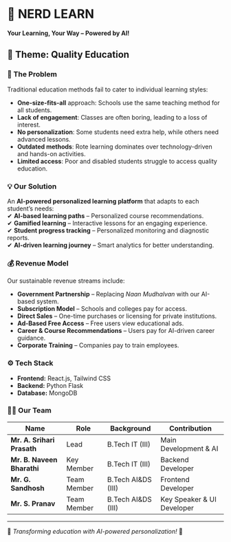 # 🧠 NERD LEARN  
**Your Learning, Your Way – Powered by AI!**  



## 📌 Theme: Quality Education  

### 🚀 The Problem  
Traditional education methods fail to cater to individual learning styles:  
- **One-size-fits-all** approach: Schools use the same teaching method for all students.  
- **Lack of engagement**: Classes are often boring, leading to a loss of interest.  
- **No personalization**: Some students need extra help, while others need advanced lessons.  
- **Outdated methods**: Rote learning dominates over technology-driven and hands-on activities.  
- **Limited access**: Poor and disabled students struggle to access quality education.  

### 💡 Our Solution  
An **AI-powered personalized learning platform** that adapts to each student’s needs:  
✔ **AI-based learning paths** – Personalized course recommendations.  
✔ **Gamified learning** – Interactive lessons for an engaging experience.  
✔ **Student progress tracking** – Personalized monitoring and diagnostic reports.  
✔ **AI-driven learning journey** – Smart analytics for better understanding.  

### 💰 Revenue Model  
Our sustainable revenue streams include:  
- **Government Partnership** – Replacing *Naan Mudhalvan* with our AI-based system.  
- **Subscription Model** – Schools and colleges pay for access.  
- **Direct Sales** – One-time purchases or licensing for private institutions.  
- **Ad-Based Free Access** – Free users view educational ads.  
- **Career & Course Recommendations** – Users pay for AI-driven career guidance.  
- **Corporate Training** – Companies pay to train employees.  

### ⚙️ Tech Stack  
- **Frontend:** React.js, Tailwind CSS  
- **Backend:** Python Flask  
- **Database:** MongoDB  

### 👨‍💻 Our Team  
| Name | Role | Background | Contribution |
|------|------|------------|--------------|
| **Mr. A. Srihari Prasath** | Lead | B.Tech IT (III) | Main Development & AI |
| **Mr. B. Naveen Bharathi** | Key Member | B.Tech IT (III) | Backend Developer |
| **Mr. G. Sandhosh** | Team Member | B.Tech AI&DS (III) | Frontend Developer |
| **Mr. S. Pranav** | Team Member | B.Tech AI&DS (III) | Key Speaker & UI Developer |



---

📢 *Transforming education with AI-powered personalization!* 🚀  
